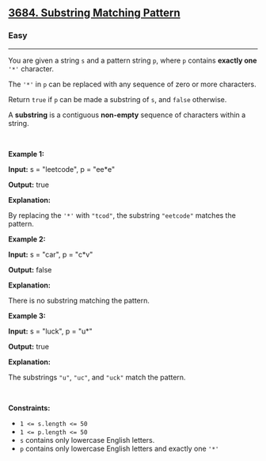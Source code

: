 <h2><a href="https://leetcode.com/problems/substring-matching-pattern">3684. Substring Matching Pattern</a></h2><h3>Easy</h3><hr><p>You are given a string <code>s</code> and a pattern string <code>p</code>, where <code>p</code> contains <strong>exactly one</strong> <code>&#39;*&#39;</code> character.</p>

<p>The <code>&#39;*&#39;</code> in <code>p</code> can be replaced with any sequence of zero or more characters.</p>

<p>Return <code>true</code> if <code>p</code> can be made a substring of <code>s</code>, and <code>false</code> otherwise.</p>

<p>A <strong>substring</strong> is a contiguous <b>non-empty</b> sequence of characters within a string.</p>

<p>&nbsp;</p>
<p><strong class="example">Example 1:</strong></p>

<div class="example-block">
<p><strong>Input:</strong> <span class="example-io">s = &quot;leetcode&quot;, p = &quot;ee*e&quot;</span></p>

<p><strong>Output:</strong> <span class="example-io">true</span></p>

<p><strong>Explanation:</strong></p>

<p>By replacing the <code>&#39;*&#39;</code> with <code>&quot;tcod&quot;</code>, the substring <code>&quot;eetcode&quot;</code> matches the pattern.</p>
</div>

<p><strong class="example">Example 2:</strong></p>

<div class="example-block">
<p><strong>Input:</strong> <span class="example-io">s = &quot;car&quot;, p = &quot;c*v&quot;</span></p>

<p><strong>Output:</strong> <span class="example-io">false</span></p>

<p><strong>Explanation:</strong></p>

<p>There is no substring matching the pattern.</p>
</div>

<p><strong class="example">Example 3:</strong></p>

<div class="example-block">
<p><strong>Input:</strong> <span class="example-io">s = &quot;luck&quot;, p = &quot;u*&quot;</span></p>

<p><strong>Output:</strong> <span class="example-io">true</span></p>

<p><strong>Explanation:</strong></p>

<p>The substrings <code>&quot;u&quot;</code>, <code>&quot;uc&quot;</code>, and <code>&quot;uck&quot;</code> match the pattern.</p>
</div>

<p>&nbsp;</p>
<p><strong>Constraints:</strong></p>

<ul>
	<li><code>1 &lt;= s.length &lt;= 50</code></li>
	<li><code>1 &lt;= p.length &lt;= 50 </code></li>
	<li><code>s</code> contains only lowercase English letters.</li>
	<li><code>p</code> contains only lowercase English letters and exactly one <code>&#39;*&#39;</code></li>
</ul>

